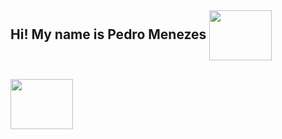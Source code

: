 

## Hi! My name is Pedro Menezes  <img align="center" width="100" height="80" src="https://media.tenor.com/-Gm4BBfce-MAAAAi/babyyoda.gif">

  ## <img align="center"  width="100" height="80" src="https://media.tenor.com/images/8d61fe1b532f194dc6a892305b528a9e/tenor.gif">
 
  
  </br>
 
  <!--  <div>
  <img height="130em"   align="center" src="http://github-profile-summary-cards.vercel.app/api/cards/profile-details?username=pjmenezes&theme=gruvbox"/> 
    <img height="130em"   align="center" src="http://github-profile-summary-cards.vercel.app/api/cards/repos-per-language?username=pjmenezes&theme=gruvbox"/> 
    <img height="130em"   align="center" src="http://github-profile-summary-cards.vercel.app/api/cards/productive-time?username=pjmenezes&theme=gruvbox&utcOffset=8"/> 
 </div>   
| ![](http://github-profile-summary-cards.vercel.app/api/cards/profile-details?username=pjmenezes&theme=gruvbox) | ![](http://github-profile-summary-cards.vercel.app/api/cards/repos-per-language?username=pjmenezes&theme=gruvbox) | ![](http://github-profile-summary-cards.vercel.app/api/cards/productive-time?username=pjmenezes&theme=gruvbox&utcOffset=8) | 
| :-: | :-: | :-: |  --> 

<!--
<div >
 <img height="130em"   align="center" src="https://github-readme-streak-stats.herokuapp.com/?user=pjmenezes&theme=gruvbox"/> 
  <img height="130em"  align="center" src="https://github-readme-stats.vercel.app/api/top-langs/?username=pjmenezes&&layout=compact&theme=gruvbox"/> 
   <img align="center"  width="120" height="90" src="https://c.tenor.com/k6ObkVLNzF4AAAAj/mandalorian-baby-yoda.gif"> 
  
![](https://github-profile-trophy.vercel.app/?username=pjmenezes&theme=darkhub&no-frame=false&no-bg=false&margin-w=4)
</div>
 <br>
<div  align="center"> 
  
  ##
  <a href="https://www.linkedin.com/in/pedrojemeson/" target="_blank"><img src="https://img.shields.io/badge/-LinkedIn-%230077B5?style=for-the-badge&logo=linkedin&logoColor=white" target="_blank"></a> 
 
  ![Snake animation](https://github.com/euconstante/euconstante/blob/output/github-contribution-grid-snake.svg)
 
</div>
--> 

